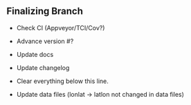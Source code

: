Finalizing Branch
----
- Check CI (Appveyor/TCI/Cov?)
- Advance version #?
- Update docs
- Update changelog
- Clear everything below this line.

- Update data files (lonlat -> latlon not changed in data files)
